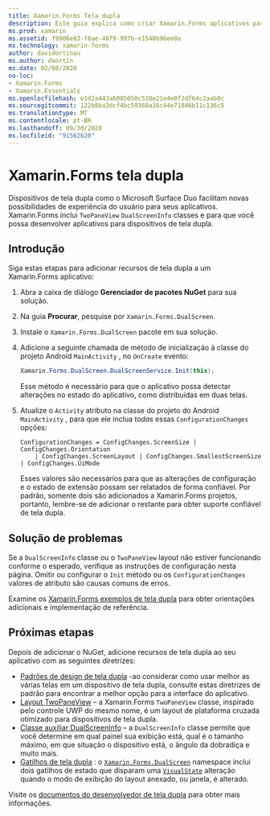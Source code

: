 ```yaml
---
title: Xamarin.Forms Tela dupla
description: Este guia explica como criar Xamarin.Forms aplicativos para dispositivos de tela dupla.
ms.prod: xamarin
ms.assetid: f9906e83-f8ae-48f9-997b-e1540b96ee8e
ms.technology: xamarin-forms
author: davidortinau
ms.author: daortin
ms.date: 02/08/2020
no-loc:
- Xamarin.Forms
- Xamarin.Essentials
ms.openlocfilehash: e1d2a443a6005050c518e21e4e0f2df64c2aab0c
ms.sourcegitcommit: 122b8ba3dcf4bc59368a16c44e71846b11c136c5
ms.translationtype: MT
ms.contentlocale: pt-BR
ms.lasthandoff: 09/30/2020
ms.locfileid: "91562620"
---
```

# <a name="no-locxamarinforms-dual-screen"></a>Xamarin.Forms tela dupla

Dispositivos de tela dupla como o Microsoft Surface Duo facilitam novas possibilidades de experiência do usuário para seus aplicativos. Xamarin.Forms inclui `TwoPaneView` `DualScreenInfo` classes e para que você possa desenvolver aplicativos para dispositivos de tela dupla.

## <a name="get-started"></a>Introdução

Siga estas etapas para adicionar recursos de tela dupla a um Xamarin.Forms aplicativo:

1. Abra a caixa de diálogo **Gerenciador de pacotes NuGet** para sua solução.
2. Na guia **Procurar**, pesquise por `Xamarin.Forms.DualScreen`.
3. Instale o `Xamarin.Forms.DualScreen` pacote em sua solução.
4. Adicione a seguinte chamada de método de inicialização à classe do projeto Android `MainActivity` , no `OnCreate` evento:

    ```csharp
    Xamarin.Forms.DualScreen.DualScreenService.Init(this);
    ```

    Esse método é necessário para que o aplicativo possa detectar alterações no estado do aplicativo, como distribuídas em duas telas.

5. Atualize o `Activity` atributo na classe do projeto do Android `MainActivity` , para que ele inclua _todas_ essas `ConfigurationChanges` opções:

    ```@csharp
    ConfigurationChanges = ConfigChanges.ScreenSize | ConfigChanges.Orientation
        | ConfigChanges.ScreenLayout | ConfigChanges.SmallestScreenSize | ConfigChanges.UiMode
    ```

    Esses valores são necessários para que as alterações de configuração e o estado de extensão possam ser relatados de forma confiável. Por padrão, somente dois são adicionados a Xamarin.Forms projetos, portanto, lembre-se de adicionar o restante para obter suporte confiável de tela dupla.

## <a name="troubleshooting"></a>Solução de problemas

Se a `DualScreenInfo` classe ou o `TwoPaneView` layout não estiver funcionando conforme o esperado, verifique as instruções de configuração nesta página. Omitir ou configurar o `Init` método ou os `ConfigurationChanges` valores de atributo são causas comuns de erros.

Examine os [ Xamarin.Forms exemplos de tela dupla](/dual-screen/xamarin/samples) para obter orientações adicionais e implementação de referência.

## <a name="next-steps"></a>Próximas etapas

Depois de adicionar o NuGet, adicione recursos de tela dupla ao seu aplicativo com as seguintes diretrizes:

- [Padrões de design de tela dupla](design-patterns.md) -ao considerar como usar melhor as várias telas em um dispositivo de tela dupla, consulte estas diretrizes de padrão para encontrar a melhor opção para a interface do aplicativo.
- [Layout TwoPaneView](twopaneview.md) – a Xamarin.Forms `TwoPaneView` classe, inspirado pelo controle UWP do mesmo nome, é um layout de plataforma cruzada otimizado para dispositivos de tela dupla.
- [Classe auxiliar DualScreenInfo](dual-screen-info.md) – a `DualScreenInfo` classe permite que você determine em qual painel sua exibição está, qual é o tamanho máximo, em que situação o dispositivo está, o ângulo da dobradiça e muito mais.
- [Gatilhos de tela dupla](triggers.md) : o [`Xamarin.Forms.DualScreen`](xref:Xamarin.Forms.DualScreen) namespace inclui dois gatilhos de estado que disparam uma [`VisualState`](xref:Xamarin.Forms.VisualState) alteração quando o modo de exibição do layout anexado, ou janela, é alterado.

Visite os [documentos do desenvolvedor de tela dupla](/dual-screen/) para obter mais informações.